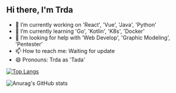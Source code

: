 ## Hi there, I'm Trda

- 🔭 I’m currently working on 'React', 'Vue', 'Java', 'Python'
- 🌱 I’m currently learning 'Go', 'Kotlin', 'K8s', 'Docker'
- 🤔 I’m looking for help with 'Web Develop', 'Graphic Modeling', 'Pentester'
- 📫 How to reach me: Waiting for update
- 😄 Pronouns: Trda as 'Tada'


[![Top Langs](https://github-readme-stats.vercel.app/api/top-langs/?username=Trda092)](https://github.com/anuraghazra/github-readme-stats) 

![Anurag's GitHub stats](https://github-readme-stats.vercel.app/api?username=Trda092&show_icons=true&theme=tokyonight)


